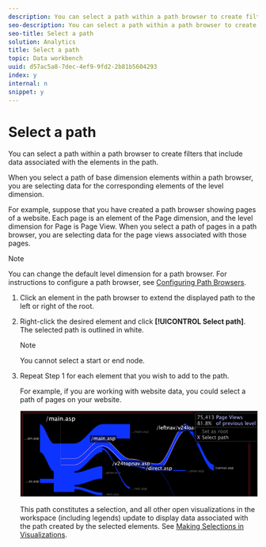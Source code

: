 ```yaml
---
description: You can select a path within a path browser to create filters that include data associated with the elements in the path.
seo-description: You can select a path within a path browser to create filters that include data associated with the elements in the path.
seo-title: Select a path
solution: Analytics
title: Select a path
topic: Data workbench
uuid: d57ac5a8-7dec-4ef9-9fd2-2b81b5604293
index: y
internal: n
snippet: y
---
```


# Select a path

You can select a path within a path browser to create filters that include data associated with the elements in the path.

 When you select a path of base dimension elements within a path browser, you are selecting data for the corresponding elements of the level dimension.

For example, suppose that you have created a path browser showing pages of a website. Each page is an element of the Page dimension, and the level dimension for Page is Page View. When you select a path of pages in a path browser, you are selecting data for the page views associated with those pages.

>[!NOTE]
>
>You can change the default level dimension for a path browser. For instructions to configure a path browser, see [Configuring Path Browsers](../../../data-workbench-client/c-intf-anlys-ftrs/t-config-path-brwsr.md#task_BBB3DDAA140A414F984B697C2B8202A3).

1. Click an element in the path browser to extend the displayed path to the left or right of the root.
1. Right-click the desired element and click **[!UICONTROL Select path]**. The selected path is outlined in white.

   >[!NOTE]
   >
   >You cannot select a start or end node.

1. Repeat Step 1 for each element that you wish to add to the path.

   For example, if you are working with website data, you could select a path of pages on your website.

   ![](assets/client-path.png)

   This path constitutes a selection, and all other open visualizations in the workspace (including legends) update to display data associated with the path created by the selected elements. See [Making Selections in Visualizations](../../../data-workbench-client/c-vis/c-sel-vis/c-sel-vis.md#concept_012870EC22C7476E9AFBF3B8B2515746). 

